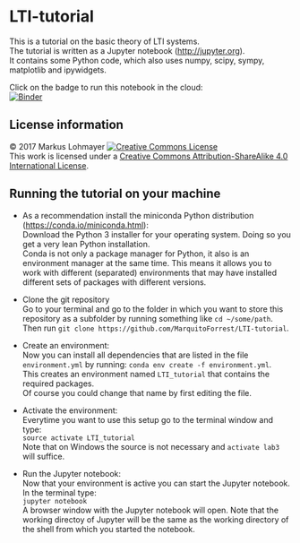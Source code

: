 # LTI-tutorial
This is a tutorial on the basic theory of LTI systems.  
The tutorial is written as a Jupyter notebook (http://jupyter.org).  
It contains some Python code, which also uses numpy, scipy, sympy, matplotlib and ipywidgets.

Click on the badge to run this notebook in the cloud:  
[![Binder](https://mybinder.org/badge.svg)](https://mybinder.org/v2/gh/MarquitoForrest/LTI-tutorial/master?filepath=LTI-tutorial.ipynb)

## License information

&copy; 2017 Markus Lohmayer
<a rel="license" href="http://creativecommons.org/licenses/by-sa/4.0/"><img alt="Creative Commons License" style="border-width:0" src="https://i.creativecommons.org/l/by-sa/4.0/80x15.png" /></a><br />This work is licensed under a <a rel="license" href="http://creativecommons.org/licenses/by-sa/4.0/">Creative Commons Attribution-ShareAlike 4.0 International License</a>.

## Running the tutorial on your machine

- As a recommendation install the miniconda Python distribution (https://conda.io/miniconda.html):  
Download the Python 3 installer for your operating system. Doing so you get a very lean Python installation.  
Conda is not only a package manager for Python, it also is an environment manager at the same time.
This means it allows you to work with different (separated) environments that may have installed different sets of packages with different versions.
- Clone the git repository  
Go to your terminal and go to the folder in which you want to store this repository as a subfolder by running something like
`cd ~/some/path`. Then run `git clone https://github.com/MarquitoForrest/LTI-tutorial`.

- Create an environment:  
Now you can install all dependencies that are listed in the file `environment.yml` by running:
`conda env create -f environment.yml`.  
This creates an environment named `LTI_tutorial` that contains the required packages.  
Of course you could change that name by first editing the file.

- Activate the environment:  
Everytime you want to use this setup go to the terminal window and type:  
`source activate LTI_tutorial`  
Note that on Windows the source is not necessary and `activate lab3` will suffice.

- Run the Jupyter notebook:  
Now that your environment is active you can start the Jupyter notebook. In the terminal type:  
`jupyter notebook`  
A browser window with the Jupyter notebook will open.
Note that the working directoy of Jupyter will be the same as the working directory of the shell from which you started the notebook.
